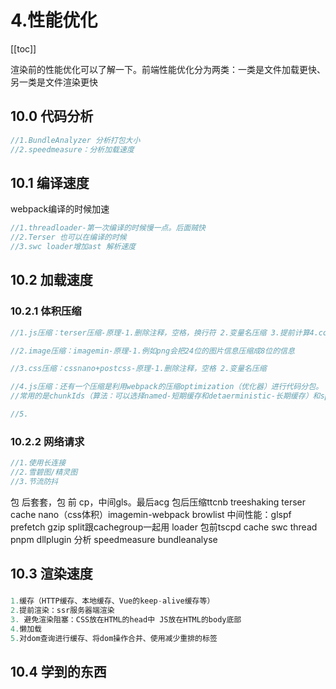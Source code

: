 # 4.性能优化

[[toc]]

渲染前的性能优化可以了解一下。前端性能优化分为两类：一类是文件加载更快、另一类是文件渲染更快



## 10.0 代码分析

```js
//1.BundleAnalyzer 分析打包大小
//2.speedmeasure：分析加载速度

```





## 10.1 编译速度

webpack编译的时候加速

```js
//1.threadloader-第一次编译的时候慢一点。后面贼快
//2.Terser 也可以在编译的时候
//3.swc loader增加ast 解析速度
```





## 10.2  加载速度

### 10.2.1  体积压缩

```js
//1.js压缩：terser压缩-原理-1.删除注释，空格，换行符 2.变量名压缩 3.提前计算4.console.log 去除

//2.image压缩：imagemin-原理-1.例如png会把24位的图片信息压缩成8位的信息 

//3.css压缩：cssnano+postcss-原理-1.删除注释，空格 2.变量名压缩

//4.js压缩：还有一个压缩是利用webpack的压缩optimization（优化器）进行代码分包。
//常用的是chunkIds（算法：可以选择named-短期缓存和detaerministic-长期缓存）和splitChunks（主要是里面的cacheGroups verndor的test-正则匹配名字和minChunk-最小引用数 一般来说呢.多引用的会专门分包）

//5.
```



### 10.2.2 网络请求

```js
//1.使用长连接
//2.雪碧图/精灵图
//3.节流防抖
```





包 后套套，包 前 cp，中间gls。最后acg
包后压缩ttcnb treeshaking terser  cache nano（css体积）imagemin-webpack browlist
中间性能：glspf  prefetch     gzip split跟cachegroup一起用 loader 
包前tscpd cache swc thread pnpm dllplugin
分析 speedmeasure bundleanalyse

## 10.3 渲染速度

### 

```js
1.缓存（HTTP缓存、本地缓存、Vue的keep-alive缓存等）
2.提前渲染：ssr服务器端渲染
3. 避免渲染阻塞：CSS放在HTML的head中 JS放在HTML的body底部 
4.懒加载
5.对dom查询进行缓存、将dom操作合并、使用减少重排的标签
```

## 10.4 学到的东西